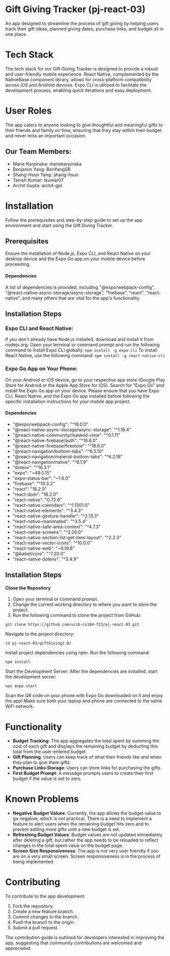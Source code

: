 # Gift Giving Tracker (pj-react-03)

An app designed to streamline the process of gift giving by helping users track their gift ideas, planned giving dates, purchase links, and budget all in one place.

# Tech Stack

The tech stack for our Gift Giving Tracker is designed to provide a robust and user-friendly mobile experience. React Native, complemented by the NativeBase component library, allows for cross-platform compatibility across iOS and Android devices. Expo CLI is utilized to facilitate the development process, enabling quick iterations and easy deployment.

# User Roles

The app caters to anyone looking to give thoughtful and meaningful gifts to their friends and family on time, ensuring that they stay within their budget and never miss an important occasion.

## Our Team Members:

- Marie Karpinska: mariekarpinska
- Benjamin Yang: BenYangSB
- Shang-Hsun Yang: shang-hsun
- Tanish Kumar: tkumar07
- Archit Gupta: archit-gpt

# Installation
Follow the prerequisites and step-by-step guide to set up the app environment and start using the Gift Giving Tracker.

## Prerequisites
Ensure the installation of Node.js, Expo CLI, and React Native on your desktop device and the Expo Go app on your mobile device before proceeding.

#### Dependencies
A list of dependencies is provided, including "@expo/webpack-config", "@react-native-async-storage/async-storage", "firebase", "react", "react-native", and many others that are vital for the app's functionality.

## Installation Steps

### Expo CLI and React Native:

If you don't already have Node.js installed, download and install it from nodejs.org.
Open your terminal or command prompt and run the following command to install Expo CLI globally:
`npm install -g expo-cli`
To install React Native, use the following command:
`npm install -g react-native-cli`

### Expo Go App on Your Phone:

On your Android or iOS device, go to your respective app store (Google Play Store for Android or the Apple App Store for iOS).
Search for "Expo Go" and install the Expo Go app on your device.
Please ensure that you have Expo CLI, React Native, and the Expo Go app installed before following the specific installation instructions for your mobile app project.

#### Dependencies
- "@expo/webpack-config": "^19.0.0"
- "@react-native-async-storage/async-storage": "^1.19.4"
- "@react-native-community/masked-view": "^0.1.11"
- "@react-native-firebase/auth": "^18.6.0"
- "@react-native-firebase/firestore": "^18.6.0"
- "@react-navigation/bottom-tabs": "^6.5.10"
- "@react-navigation/material-bottom-tabs": "^6.2.18"
- "@react-navigation/native": "^6.1.9"
- "dotenv": "^16.3.1"
- "expo": "~49.0.15"
- "expo-status-bar": "~1.6.0"
- "firebase": "^10.5.2"
- "react": "18.2.0"
- "react-dom": "18.2.0"
- "react-native": "0.72.6"
- "react-native-calendars": "^1.1301.0"
- "react-native-elements": "^3.4.3"
- "react-native-gesture-handler": "^2.13.3"
- "react-native-reanimated": "^3.5.4"
- "react-native-safe-area-context": "^4.7.3"
- "react-native-screens": "^3.26.0"
- "react-native-section-list-get-item-layout": "^2.2.3"
- "react-native-vector-icons": "^10.0.0"
- "react-native-web": "~0.19.6"
- "@babel/core": "^7.20.0"
- "react-native-dotenv": "^3.4.9"

## Installation Steps

#### Clone the Repository

1. Open your terminal or command prompt.
2. Change the current working directory to where you want to store the project.
3. Run the following command to clone the project from GitHub:

`git clone https://github.com/ucsb-cs184-f23/pj-react-03.git`

Navigate to the project directory:

`cd pj-react-03/giftGiving2.0/`

Install project dependencies using npm. Run the following command:

`npm install`

Start the Development Server:
After the dependencies are installed, start the development server:

`npx expo start `

Scan the QR code on your phone with Expo Go downloaded on it and enjoy the app! Make sure both your laptop and phone are connected to the same WiFi network.

# Functionality

- **Budget Tracking**: The app aggregates the total spent by summing the cost of each gift and displays the remaining budget by deducting this total from the user-entered budget.
- **Gift Planning**: Users can keep track of what their friends like and when they plan to give them gifts.
- **Purchase Links Storage**: Users can store links for purchasing the gifts.
- **First Budget Prompt**: A message prompts users to create their first budget if the value is set to zero.

# Known Problems

- **Negative Budget Values**: Currently, the app allows the budget value to go negative, which is not practical. There is a need to implement a feature to alert users when the remaining budget hits zero and to prevent adding more gifts until a new budget is set.
- **Refreshing Budget Values**: Budget values are not updated immediately after deleting a gift, but rather the app needs to be reloaded to reflect changes in the total spent value on the budget page. 
- **Screen Size Responsiveness**: The app is not very user friendly if you are on a very small screen. Screen responsiveness is in the process of being implemented. 

# Contributing

To contribute to the app development:

1. Fork the repository.
2. Create a new feature branch.
3. Commit changes to the branch.
4. Push the branch to the origin.
5. Submit a pull request.

The contribution guide is outlined for developers interested in improving the app, suggesting that community contributions are welcomed and appreciated.
